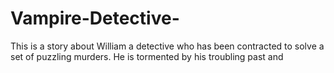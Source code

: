# Vampire-Detective-
This is a story about William a detective who has been contracted to solve a set of puzzling murders. He is tormented by his troubling past and 
